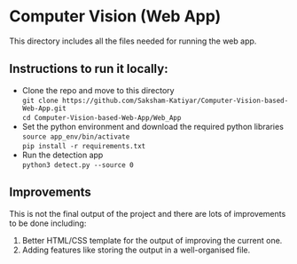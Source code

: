 # Computer Vision (Web App)
This directory includes all the files needed for running the web app.

## Instructions to run it locally:
* Clone the repo and move to this directory<br>
`git clone https://github.com/Saksham-Katiyar/Computer-Vision-based-Web-App.git`<br>
`cd Computer-Vision-based-Web-App/Web_App`
* Set the python environment and download the required python libraries<br>
`source app_env/bin/activate`<br>
`pip install -r requirements.txt`
* Run the detection app<br>
`python3 detect.py --source 0`

## Improvements
This is not the final output of the project and there are lots of improvements to be done including:<br>
1. Better HTML/CSS template for the output of improving the current one.
2. Adding features like storing the output in a well-organised file.